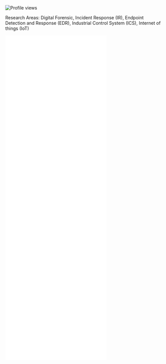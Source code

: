 ![Profile views](https://gpvc.arturio.dev/kevinchiu923)

Research Areas: Digital Forensic, Incident Response (IR), Endpoint Detection and Response (EDR),  Industrial Control System (ICS), Internet of things (IoT)

![Metrics](/github-metrics.svg)
